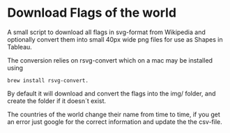 # Download Flags of the world

A small script to download all flags in svg-format from Wikipedia and optionally
convert them into small 40px wide png files for use as Shapes in Tableau.

The conversion relies on rsvg-convert which on a mac may be installed using

    brew install rsvg-convert.

By default it will download and convert the flags into the img/ folder, and create the folder if it doesn´t exist.

The countries of the world change their name from time to time, if you get an error just
google for the correct information and update the the csv-file.

